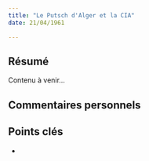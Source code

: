 ```yaml
---
title: "Le Putsch d'Alger et la CIA"
date: 21/04/1961

---
```


## Résumé
Contenu à venir…

## Commentaires personnels

## Points clés
- 

